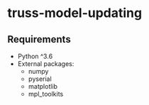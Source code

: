 # truss-model-updating

## Requirements

* Python ^3.6
* External packages:
    * numpy
    * pyserial
    * matplotlib
    * mpl_toolkits
